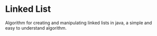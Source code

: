# Linked List

Algorithm for creating and manipulating linked lists in java, a simple and easy to understand algorithm.
